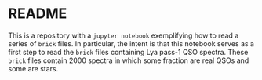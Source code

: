 # README

This is a repository with a `jupyter notebook` exemplifying how to read a series of `brick` files.
In particular, the intent is that this notebook serves as a first step to read the `brick` files containing
Lya pass-1 QSO spectra. These `brick` files contain 2000 spectra in which some fraction are real QSOs and
some are stars. 

